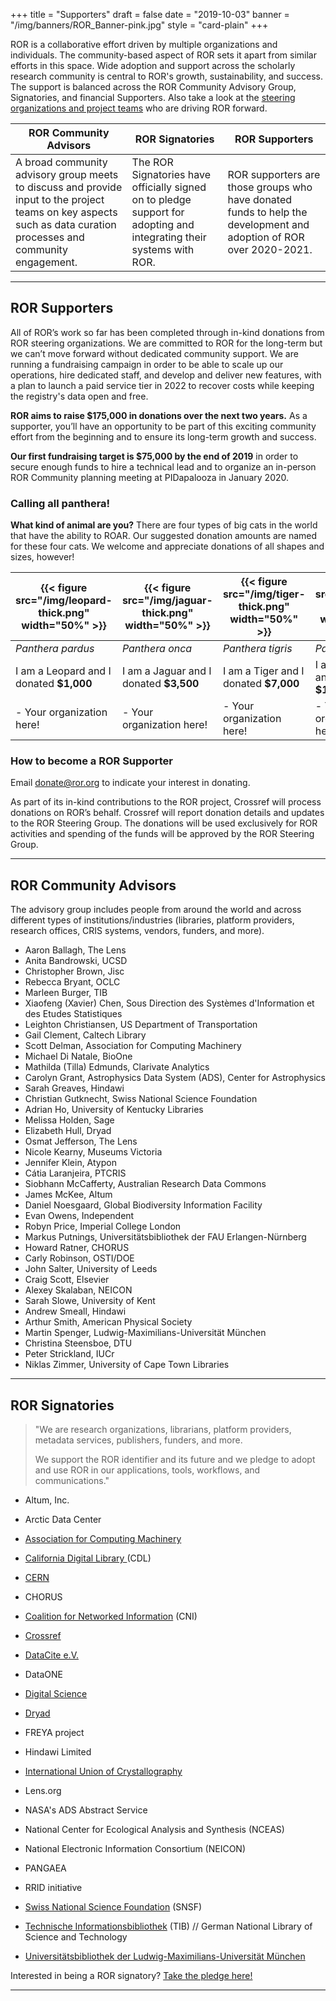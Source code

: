 +++
title = "Supporters"
draft = false
date = "2019-10-03"
banner = "/img/banners/ROR_Banner-pink.jpg"
style = "card-plain"
+++

ROR is a collaborative effort driven by multiple organizations and individuals. The community-based aspect of ROR sets it apart from similar efforts in this space. Wide adoption and support across the scholarly research community is central to ROR's growth, sustainability, and success. The support is balanced across the ROR Community Advisory Group, Signatories, and financial Supporters. Also take a look at the [steering organizations and project teams](/about) who are driving ROR forward.

|ROR Community Advisors	|ROR Signatories	|ROR Supporters	|
|---	|---	|--- |
|A broad community advisory group meets to discuss and provide input to the project teams on key aspects such as data curation processes and community engagement. |The ROR Signatories have officially signed on to pledge support for adopting and integrating their systems with ROR. 	|ROR supporters are those groups who have donated funds to help the development and adoption of ROR over 2020-2021.	|

---

## ROR Supporters

All of ROR’s work so far has been completed through in-kind donations from ROR steering organizations. We are committed to ROR for the long-term but we can’t move forward without dedicated community support. We are running a fundraising campaign in order to be able to scale up our operations, hire dedicated staff, and develop and deliver new features, with a plan to launch a paid service tier in 2022 to recover costs while keeping the registry's data open and free.

**ROR aims to raise $175,000 in donations over the next two years.** As a supporter, you’ll have an opportunity to be part of this exciting community effort from the beginning and to ensure its long-term growth and success.

**Our first fundraising target is $75,000 by the end of 2019** in order to secure enough funds to hire a technical lead and to organize an in-person ROR Community planning meeting at PIDapalooza in January 2020.

### Calling all panthera!

**What kind of animal are you?**
There are four types of big cats in the world that have the ability to ROAR. Our suggested donation amounts are named for these four cats. We welcome and appreciate donations of all shapes and sizes, however!

|{{< figure src="/img/leopard-thick.png" width="50%" >}}   	|{{< figure src="/img/jaguar-thick.png" width="50%" >}}   	|{{< figure src="/img/tiger-thick.png" width="50%" >}}   	|{{< figure src="/img/lion-thick.png" width="50%" >}}   	|
|---	|---	|---	|---	|
|_Panthera pardus_	| _Panthera onca_	|_Panthera tigris_	|_Panthera leo_	|
|I am a Leopard and I donated **$1,000**   	|I am a Jaguar and I donated **$3,500**   	|I am a Tiger and I donated **$7,000**   	|I am a Lioness and I donated **$10,000**   	|
|- Your organization here!   |- Your organization here!   |- Your organization here!   |- Your organization here!   |

### How to become a ROR Supporter

Email <donate@ror.org> to indicate your interest in donating.

As part of its in-kind contributions to the ROR project, Crossref will process donations on ROR’s behalf. Crossref will report donation details and updates to the ROR Steering Group. The donations will be used exclusively for ROR activities and spending of the funds will be approved by the ROR Steering Group.

---

## ROR Community Advisors
The advisory group includes people from around the world and across different types of institutions/industries (libraries, platform providers, research offices, CRIS systems, vendors, funders, and more).  

-   Aaron Ballagh, The Lens    
-   Anita Bandrowski, UCSD    
-   Christopher Brown, Jisc    
-   Rebecca Bryant,	OCLC    
-   Marleen Burger,	TIB    
-   Xiaofeng (Xavier) Chen,	Sous Direction des Systèmes d'Information et des Etudes Statistiques    
-   Leighton Christiansen, US Department of Transportation    
-   Gail Clement,	Caltech Library    
-   Scott Delman,	Association for Computing Machinery    
-   Michael Di Natale, BioOne    
-   Mathilda (Tilla) Edmunds,	Clarivate Analytics    
-   Carolyn Grant, Astrophysics Data System (ADS), Center for Astrophysics
-   Sarah Greaves, Hindawi    
-   Christian Gutknecht, Swiss National Science Foundation    
-   Adrian Ho, University of Kentucky Libraries    
-   Melissa Holden,	Sage    
-   Elizabeth Hull,	Dryad    
-   Osmat Jefferson, The Lens    
-   Nicole Kearny, Museums Victoria    
-   Jennifer Klein,	Atypon    
-   Cátia Laranjeira,	PTCRIS    
-   Siobhann McCafferty, Australian Research Data Commons    
-   James McKee, Altum    
-   Daniel Noesgaard,	Global Biodiversity Information Facility    
-   Evan Owens,	Independent    
-   Robyn Price,	Imperial College London    
-   Markus Putnings,	Universitätsbibliothek der FAU Erlangen-Nürnberg    
-   Howard Ratner, CHORUS    
-   Carly Robinson, OSTI/DOE    
-   John Salter, University of Leeds    
-   Craig Scott, Elsevier    
-   Alexey Skalaban, NEICON    
-   Sarah  Slowe,	University of Kent    
-   Andrew Smeall, Hindawi    
-   Arthur Smith,	American Physical Society    
-   Martin Spenger,	Ludwig-Maximilians-Universität München
-   Christina Steensboe, DTU    
-   Peter Strickland,	IUCr    
-   Niklas Zimmer, University of Cape Town Libraries    

---

## ROR Signatories

> "We are research organizations, librarians, platform providers, metadata services, publishers, funders, and more.
>
> We support the ROR identifier and its future and we pledge to adopt and use ROR in our applications, tools, workflows, and communications."


-   Altum, Inc.

-   Arctic Data Center

-   [Association for Computing Machinery](https://ror.org/03wsadn68) 

-   [California Digital Library ](https://ror.org/03yrm5c26)(CDL)

-   [CERN](https://ror.org/01ggx4157)

-   CHORUS

-   [Coalition for Networked Information](https://ror.org/043fjtb89) (CNI)

-   [Crossref](https://ror.org/02twcfp32)

-   [DataCite e.V.](https://ror.org/04wxnsj81)

-   DataONE

-   [Digital Science](https://ror.org/02ktfc112)

-   [Dryad](https://ror.org/00x6h5n95)

-   FREYA project 

-   Hindawi Limited

-   [International Union of Crystallography](https://ror.org/00vdend65)

-   Lens.org

-   NASA's ADS Abstract Service

-   National Center for Ecological Analysis and Synthesis (NCEAS)

-   National Electronic Information Consortium (NEICON)

-   PANGAEA

-   RRID initiative

-   [Swiss National Science Foundation](https://ror.org/00yjd3n13) (SNSF)

-   [Technische Informationsbibliothek](https://ror.org/04aj4c181) (TIB) // German National Library of Science and Technology

-   [Universitätsbibliothek der Ludwig-Maximilians-Universität München](https://ror.org/05591te55)


Interested in being a ROR signatory? [Take the pledge here!](https://tinyurl.com/ror-supporters)

---
